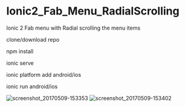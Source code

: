 # Ionic2_Fab_Menu_RadialScrolling
Ionic 2 Fab menu with Radial scrolling the menu items
 
 clone/download repo
 
 npm install
 
 ionic serve 
 
 ionic platform add android/ios
 
 ionic run android/ios

![screenshot_20170509-153353](https://cloud.githubusercontent.com/assets/12512707/25846123/4114f0d2-34ce-11e7-9906-350bfb1934cf.png)
![screenshot_20170509-153402](https://cloud.githubusercontent.com/assets/12512707/25846142/51b78134-34ce-11e7-907b-db617bb73ab0.png)

